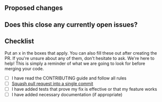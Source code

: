 <!-- 🚨 Please review the how to contribute for contributing to this repository. -->

## Proposed changes

<!-- Describe the big picture of your changes here to communicate to the maintainers why we should accept this pull request. If it fixes a bug or resolves a feature request, be sure to link to that issue. -->

## Does this close any currently open issues?

<!-- Put here the refence to the issue or PR -->

## Checklist

Put an x in the boxes that apply. You can also fill these out after creating the PR. If you're unsure about any of them, don't hesitate to ask. We're here to help! This is simply a reminder of what we are going to look for before merging your code.

<!-- - [ ] I have read the CONTRIBUTING doc -->

- [ ] I have read the CONTRIBUTING guide and follow all rules
- [ ] [Squash pull request into a single commit](http://eli.thegreenplace.net/2014/02/19/squashing-github-pull-requests-into-a-single-commit/)
- [ ] I have added tests that prove my fix is effective or that my feature works
- [ ] I have added necessary documentation (if appropriate)
